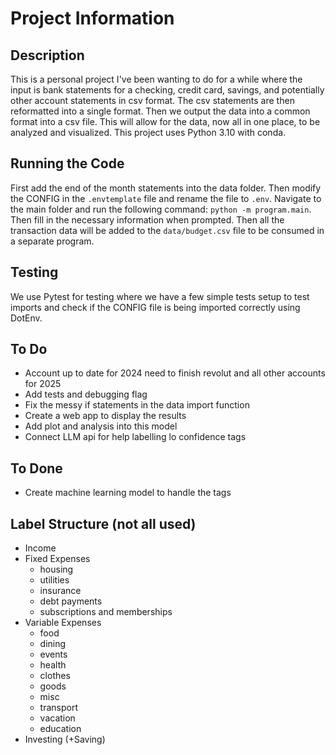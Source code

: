 # Project Information

## Description

This is a personal project I've been wanting to do for a while where the input is bank statements for a checking, credit card, savings, and potentially other account statements in csv format. The csv statements are then reformatted into a single format. Then we output the data into a common format into a csv file. This will allow for the data, now all in one place, to be analyzed and visualized. This project uses Python 3.10 with conda. 

## Running the Code

First add the end of the month statements into the data folder. Then modify the CONFIG in the `.envtemplate` file and rename the file to `.env`. Navigate to the main folder and run the following command: `python -m program.main`. Then fill in the necessary information when prompted. Then all the transaction data will be added to the `data/budget.csv` file to be consumed in a separate program.

## Testing

We use Pytest for testing where we have a few simple tests setup to test imports and check if the CONFIG file is being imported correctly using DotEnv.

## To Do

-   Account up to date for 2024 need to finish revolut and all other accounts for 2025
-   Add tests and debugging flag
-   Fix the messy if statements in the data import function
-   Create a web app to display the results
-   Add plot and analysis into this model
-   Connect LLM api for help labelling lo confidence tags

## To Done

-   Create machine learning model to handle the tags

## Label Structure (not all used)

- Income
- Fixed Expenses
  - housing
  - utilities
  - insurance
  - debt payments
  - subscriptions and memberships
- Variable Expenses
  - food
  - dining
  - events
  - health
  - clothes 
  - goods
  - misc
  - transport
  - vacation
  - education
- Investing (+Saving)
